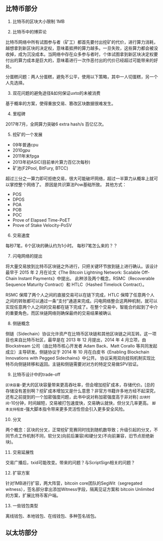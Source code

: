 ## 比特币部分
1. 比特币的区块大小限制
1MB

2. 比特币中的博弈论

比特币网络中所有试图参与者（矿工）都首先要付出挖矿的代价，进行算力消耗，越想拿到新区块的决定权，意味着抵押的算力越多。一旦失败，这些算力都会被没收掉，成为沉没成本。当网络中存在众多参与者时，个体试图拿到新区块决定权要付出的算力成本是巨大的，意味着进行一次作恶付出的代价已经超过可能带来的好处。

分蛋糕问题：两人分蛋糕，避免不公平，使用以下策略，其中一人切蛋糕，另一个人先选择。

3. 双花问题的避免途径&如何保证uxto的未被消费

基于概率的方案，使得重放交易、篡改区块数据很难发生。

4. 里程碑

2017年7月，全网算力突破6 extra hash/s 百亿亿次。

5. 挖矿的一个发展

* 09年普通cpu
* 2010gpu
* 2011年末fpga
* 2013年初ASIC(目前单片算力百亿次每秒)
* 矿池(F2Pool, BitFury, BTCC)

超过三分之一算力即可拒绝交易，很大可能破坏网络，超过一半算力从概率上就可以掌控整个网络了。
原因是共识算法Pow基础所致。
其他方式：
* POS
* DPOS
* POA
* POB
* POC
* Prove of Elapsed Time-PoET
* Prove of Stake Velocity-PoSV

6. 交易速度

每秒7笔，6个区块的确认约为1小时。 每秒7笔怎么来的？？

7. 闪电网络的提出

将大量交易放到比特币区块链之外进行，只把关键环节放到链上进行确认。该设计最早于 2015 年 2 月在论文《The Bitcoin Lightning Network: Scalable Off-Chain Instant Payments》中提出。
此种涉及两个概念，RSMC（Recoverable Sequence Maturity Contract）和 HTLC（Hashed Timelock Contract）。

RSMC 保障了两个人之间的直接交易可以在链下完成，HTLC 保障了任意两个人之间的转账都可以通过一条“支付”通道来完成。闪电网络整合这两种机制，就可以实现任意两个人之间的交易都在链下完成了。在整个交易中，智能合约起到了中介的重要角色，而区块链网络则确保最终的交易结果被确认

8. 侧链概念

侧链（Sidechain）协议允许资产在比特币区块链和其他区块链之间互转。这一项目也来自比特币社区，最早是在 2013 年 12 月提出，2014 年 4 月立项，由 Blockstream 公司（由比特币核心开发者 Adam Back、Matt Corallo 等共同发起成立）主导研发。侧链协议于 2014 年 10 月在白皮书《Enabling Blockchain Innovations with Pegged Sidechains》中公开。
协议采用双向挂钩机制实现比特币向侧链转移和返回。主链和侧链需要对对方的特定交易做SPV验证。

9. 比特币设计中的trade-off

`区块容量`-更大的区块容量带来更高吞吐率，但会增加挖矿成本，存储代价。[总的存储没有差别啊？挖矿成本增加又是什么意思？非官方书籍许多地方经不起深究，还有之前提到的一个加密强度问题，此书中说对称加密强度高于非对称]
`出块时间`-10分钟，时间越短，交易被打包速度快，交易确认就快，但分叉几率更高。
`脚本支持程度`-强大脚本指令带来更多灵活性但会引入更多安全风险。

10. 分叉

两个概念：区块的分叉，正常挖矿竞赛同时找到随机数导致；升级引起的分叉，不同节点工作机制不同，软分叉(向前后兼容)和硬分叉(不向前兼容，旧节点拒绝新块)。

11. 交易延展性

交易广播后，txid可能改变。带来的问题？与ScriptSign相关的问题？

12. 扩容方案

针对1MB进行扩容，两大阵营，bitcoin core团队的SegWit（segregated witness），签名部分拿出添加Witness字段，隔离见证方案和 bitcoin Unlimited的方案，扩展比特币客户端。

13. 一些钱包类型

离线钱包、本地钱包、在线钱包、多种签名钱包。

## 以太坊部分
